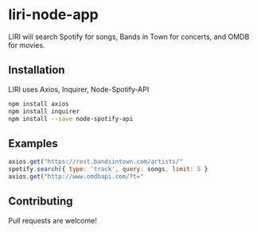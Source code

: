 # liri-node-app

LIRI will search Spotify for songs, Bands in Town for concerts, and OMDB for movies.

## Installation

LIRI uses Axios, Inquirer, Node-Spotify-API

```bash
npm install axios
npm install inquirer
npm install --save node-spotify-api
```

## Examples

```javascript
axios.get("https://rest.bandsintown.com/artists/"
spotify.search({ type: 'track', query: songs, limit: 5 }
axios.get("http://www.omdbapi.com/?t="

```

## Contributing

Pull requests are welcome!